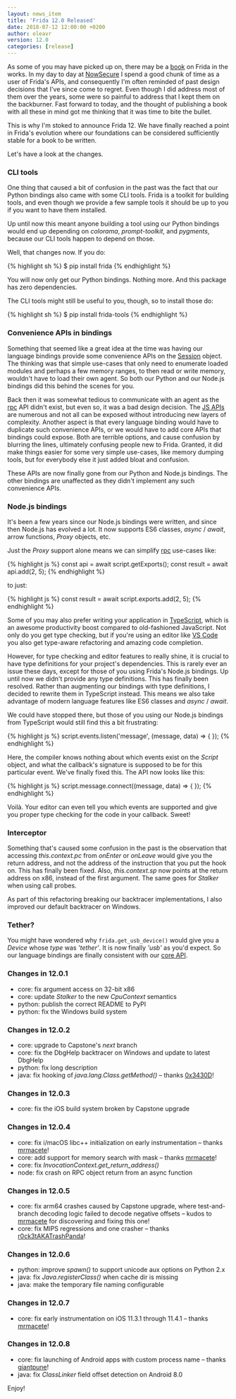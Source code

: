 ```yaml
---
layout: news_item
title: 'Frida 12.0 Released'
date: 2018-07-12 12:00:00 +0200
author: oleavr
version: 12.0
categories: [release]
---
```


As some of you may have picked up on, there may be a [book][] on Frida in the
works. In my day to day at [NowSecure][] I spend a good chunk of time as a user
of Frida's APIs, and consequently I'm often reminded of past design decisions
that I've since come to regret. Even though I did address most of them over the
years, some were so painful to address that I kept them on the backburner. Fast
forward to today, and the thought of publishing a book with all these in mind
got me thinking that it was time to bite the bullet.

This is why I'm stoked to announce Frida 12. We have finally reached a point
in Frida's evolution where our foundations can be considered sufficiently stable
for a book to be written.

Let's have a look at the changes.

### CLI tools

One thing that caused a bit of confusion in the past was the fact that our
Python bindings also came with some CLI tools. Frida is a toolkit for building
tools, and even though we provide a few sample tools it should be up to you if
you want to have them installed.

Up until now this meant anyone building a tool using our Python bindings would
end up depending on *colorama*, *prompt-toolkit*, and *pygments*, because our
CLI tools happen to depend on those.

Well, that changes now. If you do:

{% highlight sh %}
$ pip install frida
{% endhighlight %}

You will now only get our Python bindings. Nothing more. And this package has
zero dependencies.

The CLI tools might still be useful to you, though, so to install those do:

{% highlight sh %}
$ pip install frida-tools
{% endhighlight %}

### Convenience APIs in bindings

Something that seemed like a great idea at the time was having our language
bindings provide some convenience APIs on the [Session][] object. The thinking
was that simple use-cases that only need to enumerate loaded modules and perhaps
a few memory ranges, to then read or write memory, wouldn't have to load their
own agent. So both our Python and our Node.js bindings did this behind the
scenes for you.

Back then it was somewhat tedious to communicate with an agent as the [rpc][]
API didn't exist, but even so, it was a bad design decision. The [JS APIs][]
are numerous and not all can be exposed without introducing new layers of
complexity. Another aspect is that every language binding would have to
duplicate such convenience APIs, or we would have to add core APIs that
bindings could expose. Both are terrible options, and cause confusion by
blurring the lines, ultimately confusing people new to Frida. Granted, it did
make things easier for some very simple use-cases, like memory dumping tools,
but for everybody else it just added bloat and confusion.

These APIs are now finally gone from our Python and Node.js bindings. The other
bindings are unaffected as they didn't implement any such convenience APIs.

### Node.js bindings

It's been a few years since our Node.js bindings were written, and since then
Node.js has evolved a lot. It now supports ES6 classes, *async* / *await*, arrow
functions, *Proxy* objects, etc.

Just the *Proxy* support alone means we can simplify [rpc][] use-cases like:

{% highlight js %}
const api = await script.getExports();
const result = await api.add(2, 5);
{% endhighlight %}

to just:

{% highlight js %}
const result = await script.exports.add(2, 5);
{% endhighlight %}

Some of you may also prefer writing your application in [TypeScript][], which
is an awesome productivity boost compared to old-fashioned JavaScript. Not only
do you get type checking, but if you're using an editor like [VS Code][] you
also get type-aware refactoring and amazing code completion.

However, for type checking and editor features to really shine, it is crucial to
have type definitions for your project's dependencies. This is rarely ever an
issue these days, except for those of you using Frida's Node.js bindings.
Up until now we didn't provide any type definitions. This has finally been
resolved. Rather than augmenting our bindings with type definitions, I decided
to rewrite them in TypeScript instead. This means we also take advantage of
modern language features like ES6 classes and *async* / *await*.

We could have stopped there, but those of you using our Node.js bindings from
TypeScript would still find this a bit frustrating:

{% highlight js %}
script.events.listen('message', (message, data) => {
});
{% endhighlight %}

Here, the compiler knows nothing about which events exist on the *Script*
object, and what the callback's signature is supposed to be for this particular
event. We've finally fixed this. The API now looks like this:

{% highlight js %}
script.message.connect((message, data) => {
});
{% endhighlight %}

Voilà. Your editor can even tell you which events are supported and give you
proper type checking for the code in your callback. Sweet!

### Interceptor

Something that's caused some confusion in the past is the observation that
accessing *this.context.pc* from *onEnter* or *onLeave* would give you the
return address, and not the address of the instruction that you put the hook
on. This has finally been fixed. Also, *this.context.sp* now points at the
return address on x86, instead of the first argument. The same goes for
*Stalker* when using call probes.

As part of this refactoring breaking our backtracer implementations, I also
improved our default backtracer on Windows.

### Tether?

You might have wondered why `frida.get_usb_device()` would give you a *Device*
whose *type* was *'tether'*. It is now finally *'usb'* as you'd expect. So our
language bindings are finally consistent with our [core API][].

### Changes in 12.0.1

- core: fix argument access on 32-bit x86
- core: update *Stalker* to the new *CpuContext* semantics
- python: publish the correct README to PyPI
- python: fix the Windows build system

### Changes in 12.0.2

- core: upgrade to Capstone's *next* branch
- core: fix the DbgHelp backtracer on Windows and update to latest DbgHelp
- python: fix long description
- java: fix hooking of *java.lang.Class.getMethod()* – thanks [0x3430D][]!

### Changes in 12.0.3

- core: fix the iOS build system broken by Capstone upgrade

### Changes in 12.0.4

- core: fix i/macOS libc++ initialization on early instrumentation
        – thanks [mrmacete][]!
- core: add support for memory search with mask – thanks [mrmacete][]!
- core: fix *InvocationContext.get_return_address()*
- node: fix crash on RPC object return from an async function

### Changes in 12.0.5

- core: fix arm64 crashes caused by Capstone upgrade, where test-and-branch
        decoding logic failed to decode negative offsets – kudos to
        [mrmacete][] for discovering and fixing this one!
- core: fix MIPS regressions and one crasher – thanks [r0ck3tAKATrashPanda][]!

### Changes in 12.0.6

- python: improve *spawn()* to support unicode aux options on Python 2.x
- java: fix *Java.registerClass()* when cache dir is missing
- java: make the temporary file naming configurable

### Changes in 12.0.7

- core: fix early instrumentation on iOS 11.3.1 through 11.4.1 – thanks
        [mrmacete][]!

### Changes in 12.0.8

- core: fix launching of Android apps with custom process name – thanks
        [giantpune][]!
- java: fix *ClassLinker* field offset detection on Android 8.0

Enjoy!


[NowSecure]: https://www.nowsecure.com/
[book]: https://twitter.com/fridadotre/status/950085837445836800
[Session]: https://gist.github.com/oleavr/e6af8791adbef8fbde06#file-frida-core-1-0-vapi-L201-L226
[rpc]: https://frida.re/docs/javascript-api/#rpc
[JS APIs]: https://frida.re/docs/javascript-api/
[TypeScript]: https://www.typescriptlang.org/
[VS Code]: https://code.visualstudio.com/
[core API]: https://gist.github.com/oleavr/e6af8791adbef8fbde06
[0x3430D]: https://github.com/0x3430D
[mrmacete]: https://github.com/mrmacete
[r0ck3tAKATrashPanda]: https://github.com/r0ck3tAKATrashPanda
[giantpune]: https://github.com/giantpune
